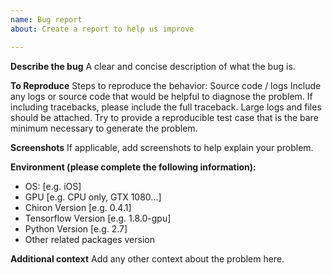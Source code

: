 ```yaml
---
name: Bug report
about: Create a report to help us improve

---
```


**Describe the bug**
A clear and concise description of what the bug is.

**To Reproduce**
Steps to reproduce the behavior:
Source code / logs
Include any logs or source code that would be helpful to diagnose the problem. If including tracebacks, please include the full traceback. Large logs and files should be attached. Try to provide a reproducible test case that is the bare minimum necessary to generate the problem.

**Screenshots**
If applicable, add screenshots to help explain your problem.

**Environment (please complete the following information):**
 - OS: [e.g. iOS]
 - GPU [e.g. CPU only, GTX 1080...]
 - Chiron Version [e.g. 0.4.1]
 - Tensorflow Version [e.g. 1.8.0-gpu]
 - Python Version [e.g. 2.7]
 - Other related packages version

**Additional context**
Add any other context about the problem here.
